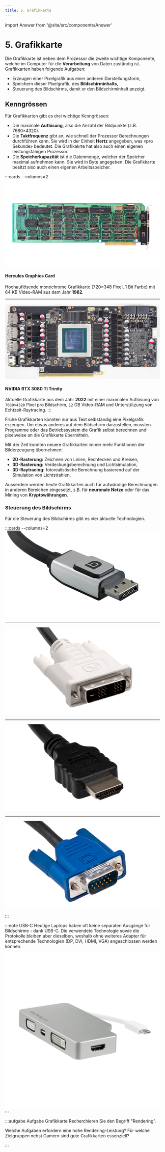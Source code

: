 ```yaml
---
title: 5. Grafikkarte
---
```


import Answer from '@site/src/components/Answer'

# 5. Grafikkarte

Die Grafikkarte ist neben dem Prozessor die zweite wichtige Komponente, welche im Computer für die **Verarbeitung** von Daten zuständig ist. Grafikkarten haben folgende Aufgaben:

- Erzeugen einer Pixelgrafik aus einer anderen Darstellungsform,
- Speichern dieser Pixelgrafik, des **Bildschirminhalts**,
- Steuerung des Bildschirms, damit er den Bildschirminhalt anzeigt.


## Kenngrössen

Für Grafikkarten gibt es drei wichtige Kenngrössen:

- Die maximale **Auflösung**, also die Anzahl der Bildpunkte (z.B. 7680×4320).
- Die **Taktfrequenz** gibt an, wie schnell der Prozessor Berechnungen durchführen kann. Sie wird in der Einheit **Hertz** angegeben, was «pro Sekunde» bedeutet. Die Grafikakrte hat also auch einen eigenen leistungsfähigen Prozessor.
- Die **Speicherkapazität** ist die Datenmenge, welcher der Speicher maximal aufnehmen kann. Sie wird in Byte angegeben. Die Grafikkarte besitzt also auch einen eigenen Arbeitsspeicher.


:::cards --columns=2
![Hercules-Grafikkarte](images/05-hercules.png)
#### Hercules Graphics Card
Hochauflösende monochrome Grafikkarte (720×348 Pixel, 1 Bit Farbe) mit 64 KB Video-RAM aus dem Jahr **1982**.

***
![NVIDIA RTX 3080 Ti Trinity-Grafikkarte](images/05-nvidia-rtx-3080-trinity.jpg)
#### NVIDIA RTX 3080 Ti Trinity
Aktuelle Grafikkarte aus dem Jahr **2022** mit einer maximalen Auflösung von `7680×4320` Pixel pro Bildschirm, `12` GB Video-RAM und Unterstützung von Echtzeit-Raytracing.
:::

Frühe Grafikkarten konnten nur aus Text selbständig eine Pixelgrafik erzeugen. Um etwas anderes auf dem Bildschirm darzustellen, mussten Programme oder das Betriebssystem die Grafik selbst berechnen und pixelweise an die Grafikkarte übermitteln.

Mit der Zeit konnten neuere Grafikkarten immer mehr Funktionen der Bilderzeugung übernehmen:

- **2D-Rasterung:** Zeichnen von Linien, Rechtecken und Kreisen,
- **3D-Rasterung:** Verdeckungsberechnung und Lichtsimulation,
- **3D-Raytracing:** fotorealistische Berechnung basierend auf der Simulation von Lichtstrahlen.

Ausserdem werden heute Grafikkarten auch für aufwändige Berechnungen in anderen Bereichen eingesetzt, z.B. für **neuronale Netze** oder für das Mining von **Kryptowährungen**.

### Steuerung des Bildschirms

Für die Steuerung des Bildschirms gibt es vier aktuelle Technologien.

:::cards --columns=2
![Display Port (DP)](images/05-dp.png)

***
![Digital Visual Interface (DVI)](images/05-dvi.png)

***
![High-Definition Multimedia Interface (HDMI)](images/05-hdmi.png)

***
![Video Graphics Array (VGA)](images/05-vga.png)

:::

:::note USB-C
Heutige Laptops haben oft keine separaten Ausgänge für Bildschirme - dank USB-C. Die verwendete Technologie sowie die Protokolle bleiben aber dieselben, weshalb ohne weiteres Adapter für entsprechende Technologien (DP, DVI, HDMI, VGA) angeschlossen werden können.

![USB-C Displayadapter --width=300px](images/05-usbc-adapter.jpg)
:::

:::aufgabe Aufgabe Grafikkarte
Recherchieren Sie den Begriff "Rendering".

<Answer type="text" webKey="30ee181c-fe31-4362-8274-68fd87478824" />

Welche Aufgaben erfordern eine hohe Rendering-Leistung? Für welche Zielgruppen nebst Gamern sind gute Grafikkarten essenziell?

<Answer type="text" webKey="bdf478bd-68f0-4980-b98e-74fd2be9065b" />
:::
